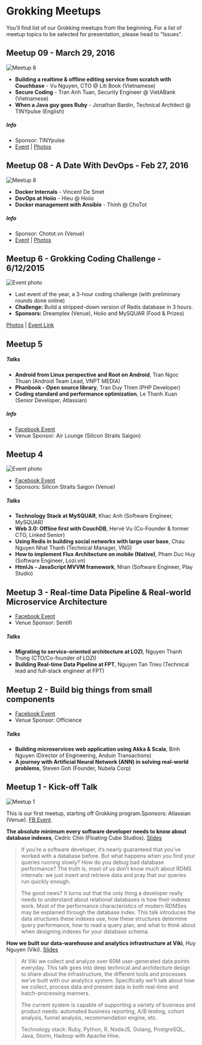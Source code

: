 # Grokking Meetups

You'll find list of our Grokking meetups from the beginning. For a list of meetup topics to be selected for presentation, please head to "Issues".

## Meetup 09 - March 29, 2016

![Meetup 8](./images/meetup08.jpg)

* **Building a realtime & offline editing service from scratch with Couchbase** - Vu Nguyen, CTO @ Liti Book (Vietnamese) 
* **Secure Coding** - Tran Anh Tuan, Security Engineer @ VietABank (Vietnamese)
* **When a Java guy goes Ruby** - Jonathan Bardin, Technical Architect @ TINYpulse (English)

##### Info
* Sponsor: TINYpulse
* [Event](https://www.facebook.com/events/950369215012812/) | [Photos](https://www.facebook.com/media/set/?set=a.1031087110292590.1073741837.764146283653342)

## Meetup 08 - A Date With DevOps - Feb 27, 2016

![Meetup 8](./images/meetup08.jpg)

* **Docker Internals** - Vincent De Smet
* **DevOps at Hoiio** - Hieu @ Hoiio
* **Docker management with Ansible** - Thinh @ ChoTot

##### Info

* Sponsor: Chotot.vn (Venue)
* [Event](https://www.facebook.com/events/1651426405122455/) | [Photos](https://www.facebook.com/media/set/?set=a.1006854916049143.1073741835.764146283653342&type=3)


## Meetup 6 - Grokking Coding Challenge - 6/12/2015

![Event photo](./images/meetup06.jpg)

* Last event of the year, a 3-hour coding challenge (with preliminary rounds done online)
* **Challenge:** Build a stripped-down version of Redis database in 3 hours.
* **Sponsors:** Dreamplex (Venue), Hoiio and MySQUAR (Food & Prizes)

[Photos](https://www.facebook.com/media/set/?set=a.961722197229082.1073741832.764146283653342&type=1&l=06208f75a2) |
[Event Link](https://www.facebook.com/events/423555677848446/)

## Meetup 5

##### Talks

* **Android from Linux perspective and Root on Android**, Tran Ngoc Thuan (Android Team Lead, VNPT MEDIA)
* **Phanbook - Open source library**, Tran Duy Thien (PHP Developer)
* **Coding standard and performance optimization**, Le Thanh Xuan (Senior Developer, Atlassian)

##### Info
* [Facebook Event](https://www.facebook.com/events/764117887031387/)
* Venue Sponsor: Air Lounge (Silicon Straits Saigon)


## Meetup 4

![Event photo](./images/meetup04.jpg)

* [Facebook Event](https://www.facebook.com/events/477054909126245/)
* Sponsors: Silicon Straits Saigon (Venue)

##### Talks

* **Technology Stack at MySQUAR**, Khac Anh (Software Engineer, MySQUAR)
* **Web 3.0: Offline first with CouchDB**, Hervé Vu (Co-Founder & former CTO, Linked Senior)
* **Using Redis in building social networks with large user base**, Chau Nguyen Nhat Thanh (Technical Manager, VNG)
* **How to implement Flux Architecture on mobile (Native)**, Pham Duc Huy (Software Engineer, Lozi.vn)
* **HtmlJs - JavaScript MVVM framework**, Nhan (Software Engineer, Play Studio)

## Meetup 3 - Real-time Data Pipeline & Real-world Microservice Architecture

* [Facebook Event](https://www.facebook.com/events/864085826964097/)
* Venue Sponsor: Sentifi

##### Talks

* **Migrating to service-oriented architecture at LOZI**, Nguyen Thanh Trung (C​TO/Co-founder of LOZI)
* **Building Real-time Data Pipeline at FPT**, Nguyen Tan Trieu (T​echnical lead and full-stack engineer at FPT)

## Meetup 2 - Build big things from small components

* [Facebook Event](https://www.facebook.com/events/321724054703790/)
* Venue Sponsor: Officience

##### Talks

* **Building microservices web application using Akka & Scala**, Binh Nguyen (Director of Engineering, Anduin Transactions)
* **A journey with Artificial Neural Network (ANN) in solving real-world problems**, Steven Goh (Founder, Nubela Corp)

## Meetup 1 - Kick-off Talk

![Meetup 1](./images/meetup01.jpg)

This is our first meetup, starting off Grokking program.Sponsors: Atlassian (Venue). [FB Event](https://www.facebook.com/events/560196397413884/).

**The absolute minimum every software developer needs to know about database indexes**, Cedric Chin (Floating Cube Studios). [Slides](https://speakerdeck.com/ejamesc/the-absolute-minimum-every-software-developer-needs-to-know-about-database-indexes)

> If you’re a software developer, it’s nearly guaranteed that you’ve worked with a database before. But what happens when you find your queries running slowly? How do you debug bad database performance? The truth is, most of us don’t know much about RDMS internals: we just insert and retrieve data and pray that our queries run quickly enough.
>
> The good news? It turns out that the only thing a developer really needs to understand about relational databases is how their indexes work. Most of the performance characteristics of modern RDMSes may be explained through the database index. This talk introduces the data structures these indexes use, how these structures determine query performance, how to read a query plan, and what to think about when designing indexes for your database schema.

**How we built our data-warehouse and analytics infrastructure at Viki**, Huy Nguyen (Viki). [Slides](http://www.slideshare.net/nvquanghuy/grokking-engineering-data-analytics-infrastructure-at-viki-huy-nguyen)

> At Viki we collect and analyze over 60M user-generated data points everyday. This talk goes into deep technical and architecture design to share about the infrastructure, the different tools and processes we’ve built with our analytics system. Specifically we’ll talk about how we collect, process data and present data in both real-time and batch-processing manners.
>
> The current system is capable of supporting a variety of business and product needs: automated business reporting, A/B testing, cohort analysis, funnel analysis, recommendation engine, etc.
>
> Technology stack: Ruby, Python, R, NodeJS, Golang, PostgreSQL, Java, Storm, Hadoop with Apache Hive.
